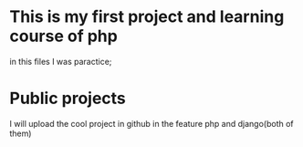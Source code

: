 # This is my first project and learning course of php 

in this files I was paractice;


# Public projects 
I will upload the cool project in github in the feature php and django(both of them)